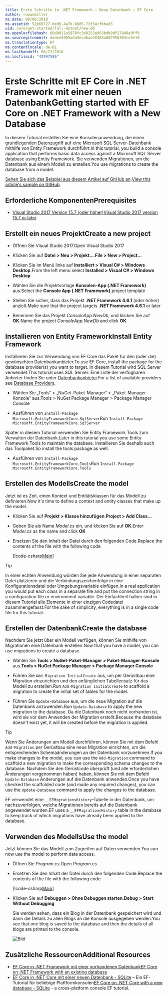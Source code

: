 ```yaml
---
title: Erste Schritte in .NET Framework – Neue Datenbank – EF Core
author: rowanmiller
ms.date: 08/06/2018
ms.assetid: 52b69727-ded9-4a7b-b8d5-73f3acfbbad3
uid: core/get-started/full-dotnet/new-db
ms.openlocfilehash: 66d9011a5978fc3d8253a963bdb9df27848e9ff9
ms.sourcegitcommit: dadee5905ada9ecdbae28363a682950383ce3e10
ms.translationtype: HT
ms.contentlocale: de-DE
ms.lasthandoff: 08/27/2018
ms.locfileid: "42997586"
---
```

# <a name="getting-started-with-ef-core-on-net-framework-with-a-new-database"></a><span data-ttu-id="8e651-102">Erste Schritte mit EF Core in .NET Framework mit einer neuen Datenbank</span><span class="sxs-lookup"><span data-stu-id="8e651-102">Getting started with EF Core on .NET Framework with a New Database</span></span>

<span data-ttu-id="8e651-103">In diesem Tutorial erstellen Sie eine Konsolenanwendung, die einen grundlegenden Datenzugriff auf eine Microsoft SQL Server-Datenbank mithilfe von Entity Framework durchführt.</span><span class="sxs-lookup"><span data-stu-id="8e651-103">In this tutorial, you build a console application that performs basic data access against a Microsoft SQL Server database using Entity Framework.</span></span> <span data-ttu-id="8e651-104">Sie verwenden Migrationen, um die Datenbank aus einem Modell zu erstellen.</span><span class="sxs-lookup"><span data-stu-id="8e651-104">You use migrations to create the database from a model.</span></span>

<span data-ttu-id="8e651-105">[Sehen Sie sich das Beispiel aus diesem Artikel auf GitHub an](https://github.com/aspnet/EntityFramework.Docs/tree/master/samples/core/GetStarted/FullNet/ConsoleApp.NewDb).</span><span class="sxs-lookup"><span data-stu-id="8e651-105">[View this article's sample on GitHub](https://github.com/aspnet/EntityFramework.Docs/tree/master/samples/core/GetStarted/FullNet/ConsoleApp.NewDb).</span></span>

## <a name="prerequisites"></a><span data-ttu-id="8e651-106">Erforderliche Komponenten</span><span class="sxs-lookup"><span data-stu-id="8e651-106">Prerequisites</span></span>

* [<span data-ttu-id="8e651-107">Visual Studio 2017 Version 15.7 (oder höher)</span><span class="sxs-lookup"><span data-stu-id="8e651-107">Visual Studio 2017 version 15.7 or later</span></span>](https://www.visualstudio.com/downloads/)

## <a name="create-a-new-project"></a><span data-ttu-id="8e651-108">Erstellt ein neues Projekt</span><span class="sxs-lookup"><span data-stu-id="8e651-108">Create a new project</span></span>

* <span data-ttu-id="8e651-109">Öffnen Sie Visual Studio 2017.</span><span class="sxs-lookup"><span data-stu-id="8e651-109">Open Visual Studio 2017</span></span>

* <span data-ttu-id="8e651-110">Klicken Sie auf **Datei > Neu > Projekt...**.</span><span class="sxs-lookup"><span data-stu-id="8e651-110">**File > New > Project...**</span></span>

* <span data-ttu-id="8e651-111">Klicken Sie im Menü links auf **Installiert > Visual C# > Windows Desktop**.</span><span class="sxs-lookup"><span data-stu-id="8e651-111">From the left menu select **Installed > Visual C# > Windows Desktop**</span></span>

* <span data-ttu-id="8e651-112">Wählen Sie die Projektvorlage **Konsolen-App (.NET Framework)** aus.</span><span class="sxs-lookup"><span data-stu-id="8e651-112">Select the **Console App (.NET Framework)** project template</span></span>

* <span data-ttu-id="8e651-113">Stellen Sie sicher, dass das Projekt **.NET Framework 4.6.1** (oder höher) anzielt.</span><span class="sxs-lookup"><span data-stu-id="8e651-113">Make sure that the project targets **.NET Framework 4.6.1** or later</span></span>

* <span data-ttu-id="8e651-114">Benennen Sie das Projekt *ConsoleApp.NewDb*, und klicken Sie auf **OK**.</span><span class="sxs-lookup"><span data-stu-id="8e651-114">Name the project *ConsoleApp.NewDb* and click **OK**</span></span>

## <a name="install-entity-framework"></a><span data-ttu-id="8e651-115">Installieren von Entity Framework</span><span class="sxs-lookup"><span data-stu-id="8e651-115">Install Entity Framework</span></span>

<span data-ttu-id="8e651-116">Installieren Sie zur Verwendung von EF Core das Paket für den (oder die) gewünschten Datenbankanbieter.</span><span class="sxs-lookup"><span data-stu-id="8e651-116">To use EF Core, install the package for the database provider(s) you want to target.</span></span> <span data-ttu-id="8e651-117">In diesem Tutorial wird SQL Server verwendet.</span><span class="sxs-lookup"><span data-stu-id="8e651-117">This tutorial uses SQL Server.</span></span> <span data-ttu-id="8e651-118">Eine Liste der verfügbaren Anbieter finden Sie unter [Datenbankanbieter](../../providers/index.md).</span><span class="sxs-lookup"><span data-stu-id="8e651-118">For a list of available providers see [Database Providers](../../providers/index.md).</span></span>

* <span data-ttu-id="8e651-119">Wählen Sie „Tools“ > „NuGet-Paket-Manager“ > „Paket-Manager-Konsole“ aus.</span><span class="sxs-lookup"><span data-stu-id="8e651-119">Tools > NuGet Package Manager > Package Manager Console</span></span>

* <span data-ttu-id="8e651-120">Ausführen von `Install-Package Microsoft.EntityFrameworkCore.SqlServer`</span><span class="sxs-lookup"><span data-stu-id="8e651-120">Run `Install-Package Microsoft.EntityFrameworkCore.SqlServer`</span></span>

<span data-ttu-id="8e651-121">Später in diesem Tutorial verwenden Sie Entity Framework Tools zum Verwalten der Datenbank.</span><span class="sxs-lookup"><span data-stu-id="8e651-121">Later in this tutorial you use some Entity Framework Tools to maintain the database.</span></span> <span data-ttu-id="8e651-122">Installieren Sie deshalb auch das Toolpaket.</span><span class="sxs-lookup"><span data-stu-id="8e651-122">So install the tools package as well.</span></span>

* <span data-ttu-id="8e651-123">Ausführen von `Install-Package Microsoft.EntityFrameworkCore.Tools`</span><span class="sxs-lookup"><span data-stu-id="8e651-123">Run `Install-Package Microsoft.EntityFrameworkCore.Tools`</span></span>

## <a name="create-the-model"></a><span data-ttu-id="8e651-124">Erstellen des Modells</span><span class="sxs-lookup"><span data-stu-id="8e651-124">Create the model</span></span>

<span data-ttu-id="8e651-125">Jetzt ist es Zeit, einen Kontext und Entitätsklassen für das Modell zu definieren.</span><span class="sxs-lookup"><span data-stu-id="8e651-125">Now it's time to define a context and entity classes that make up the model.</span></span>

* <span data-ttu-id="8e651-126">Klicken Sie auf **Projekt > Klasse hinzufügen**.</span><span class="sxs-lookup"><span data-stu-id="8e651-126">**Project > Add Class...**</span></span>

* <span data-ttu-id="8e651-127">Geben Sie als Name *Model.cs* ein, und klicken Sie auf **OK**.</span><span class="sxs-lookup"><span data-stu-id="8e651-127">Enter *Model.cs* as the name and click **OK**</span></span>

* <span data-ttu-id="8e651-128">Ersetzen Sie den Inhalt der Datei durch den folgenden Code.</span><span class="sxs-lookup"><span data-stu-id="8e651-128">Replace the contents of the file with the following code</span></span>

  [!code-csharp[Main](../../../../samples/core/GetStarted/FullNet/ConsoleApp.NewDb/Model.cs)] 

> [!TIP]  
> <span data-ttu-id="8e651-129">In einer echten Anwendung würden Sie jede Anwendung in einer separaten Datei platzieren und die Verbindungszeichenfolge in eine Konfigurationsdatei oder Umgebungsvariable einfügen.</span><span class="sxs-lookup"><span data-stu-id="8e651-129">In a real application you would put each class in a separate file and put the connection string in a configuration file or environment variable.</span></span> <span data-ttu-id="8e651-130">Der Einfachheit halber sind in diesem Tutorial alle Elemente in einer einzigen Codedatei zusammengefasst.</span><span class="sxs-lookup"><span data-stu-id="8e651-130">For the sake of simplicity, everything is in a single code file for this tutorial.</span></span>

## <a name="create-the-database"></a><span data-ttu-id="8e651-131">Erstellen der Datenbank</span><span class="sxs-lookup"><span data-stu-id="8e651-131">Create the database</span></span>

<span data-ttu-id="8e651-132">Nachdem Sie jetzt über ein Modell verfügen, können Sie mithilfe von Migrationen eine Datenbank erstellen.</span><span class="sxs-lookup"><span data-stu-id="8e651-132">Now that you have a model, you can use migrations to create a database.</span></span>

* <span data-ttu-id="8e651-133">Wählen Sie **Tools > NuGet-Paket-Manager > Paket-Manager-Konsole** aus.</span><span class="sxs-lookup"><span data-stu-id="8e651-133">**Tools > NuGet Package Manager > Package Manager Console**</span></span>

* <span data-ttu-id="8e651-134">Führen Sie `Add-Migration InitialCreate` aus, um per Gerüstbau eine Migration einzurichten und den anfänglichen Tabellensatz für das Modell zu erstellen.</span><span class="sxs-lookup"><span data-stu-id="8e651-134">Run `Add-Migration InitialCreate` to scaffold a migration to create the initial set of tables for the model.</span></span>

* <span data-ttu-id="8e651-135">Führen Sie `Update-Database` aus, um die neue Migration auf die Datenbank anzuwenden.</span><span class="sxs-lookup"><span data-stu-id="8e651-135">Run `Update-Database` to apply the new migration to the database.</span></span> <span data-ttu-id="8e651-136">Da die Datenbank noch nicht vorhanden ist, wird sie vor dem Anwenden der Migration erstellt.</span><span class="sxs-lookup"><span data-stu-id="8e651-136">Because the database doesn't exist yet, it will be created before the migration is applied.</span></span>

> [!TIP]  
> <span data-ttu-id="8e651-137">Wenn Sie Änderungen am Modell durchführen, können Sie mit dem Befehl `Add-Migration` per Gerüstbau eine neue Migration einrichten, um die entsprechenden Schemaänderungen an der Datenbank vorzunehmen.</span><span class="sxs-lookup"><span data-stu-id="8e651-137">If you make changes to the model, you can use the `Add-Migration` command to scaffold a new migration to make the corresponding schema changes to the database.</span></span> <span data-ttu-id="8e651-138">Nachdem Sie den Gerüstcode überprüft (und alle erforderlichen Änderungen vorgenommen haben) haben, können Sie mit dem Befehl `Update-Database` Änderungen auf die Datenbank anwenden.</span><span class="sxs-lookup"><span data-stu-id="8e651-138">Once you have checked the scaffolded code (and made any required changes), you can use the `Update-Database` command to apply the changes to the database.</span></span>
>
> <span data-ttu-id="8e651-139">EF verwendet eine `__EFMigrationsHistory`-Tabelle in der Datenbank, um nachzuverfolgen, welche Migrationen bereits auf die Datenbank angewendet wurden.</span><span class="sxs-lookup"><span data-stu-id="8e651-139">EF uses a `__EFMigrationsHistory` table in the database to keep track of which migrations have already been applied to the database.</span></span>

## <a name="use-the-model"></a><span data-ttu-id="8e651-140">Verwenden des Modells</span><span class="sxs-lookup"><span data-stu-id="8e651-140">Use the model</span></span>

<span data-ttu-id="8e651-141">Jetzt können Sie das Modell zum Zugreifen auf Daten verwenden.</span><span class="sxs-lookup"><span data-stu-id="8e651-141">You can now use the model to perform data access.</span></span>

* <span data-ttu-id="8e651-142">Öffnen Sie *Program.cs*.</span><span class="sxs-lookup"><span data-stu-id="8e651-142">Open *Program.cs*</span></span>

* <span data-ttu-id="8e651-143">Ersetzen Sie den Inhalt der Datei durch den folgenden Code.</span><span class="sxs-lookup"><span data-stu-id="8e651-143">Replace the contents of the file with the following code</span></span>

  [!code-csharp[Main](../../../../samples/core/GetStarted/FullNet/ConsoleApp.NewDb/Program.cs)]

* <span data-ttu-id="8e651-144">Klicken Sie auf **Debuggen > Ohne Debuggen starten**.</span><span class="sxs-lookup"><span data-stu-id="8e651-144">**Debug > Start Without Debugging**</span></span>

  <span data-ttu-id="8e651-145">Sie werden sehen, dass ein Blog in der Datenbank gespeichert wird und dann die Details zu allen Blogs an die Konsole ausgegeben werden.</span><span class="sxs-lookup"><span data-stu-id="8e651-145">You see that one blog is saved to the database and then the details of all blogs are printed to the console.</span></span>

  ![Bild](_static/output-new-db.png)

## <a name="additional-resources"></a><span data-ttu-id="8e651-147">Zusätzliche Ressourcen</span><span class="sxs-lookup"><span data-stu-id="8e651-147">Additional Resources</span></span>

* [<span data-ttu-id="8e651-148">EF Core in .NET Framework mit einer vorhandenen Datenbank</span><span class="sxs-lookup"><span data-stu-id="8e651-148">EF Core on .NET Framework with an existing database</span></span>](xref:core/get-started/full-dotnet/existing-db)
* <span data-ttu-id="8e651-149">[EF Core in .NET Core mit einer neuen Datenbank - SQLite](xref:core/get-started/netcore/new-db-sqlite) – Ein EF-Tutorial für beliebige Plattformkonsolen</span><span class="sxs-lookup"><span data-stu-id="8e651-149">[EF Core on .NET Core with a new database - SQLite](xref:core/get-started/netcore/new-db-sqlite) -  a cross-platform console EF tutorial.</span></span>

